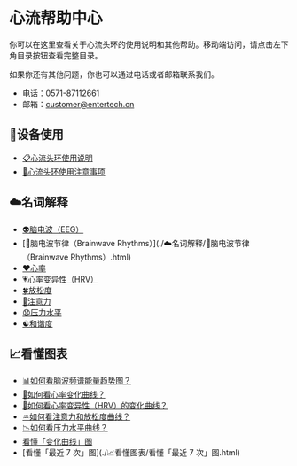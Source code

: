 # 心流帮助中心

你可以在这里查看关于心流头环的使用说明和其他帮助。移动端访问，请点击左下角目录按钮查看完整目录。

如果你还有其他问题，你也可以通过电话或者邮箱联系我们。

* 电话：0571-87112661
* 邮箱：customer@entertech.cn

## 📲设备使用
* [📋心流头环使用说明](./📲设备使用/📋心流头环使用说明.html)
* [📌心流头环使用注意事项](./📲设备使用/📌心流头环使用注意事项.html)

## ☁️名词解释
* [👽脑电波（EEG）](./☁️名词解释/👽脑电波（EEG）.html)
* [🔋脑电波节律（Brainwave Rhythms）](./☁️名词解释/🔋脑电波节律（Brainwave Rhythms）.html)
* [❤️心率](./☁️名词解释/❤️心率.html)
* [💗心率变异性（HRV）](./☁️名词解释/💗心率变异性（HRV）.html)
* [🍀放松度](./☁️名词解释/🍀放松度.html)
* [🎯注意力](./☁️名词解释/🎯注意力.html)
* [😧压力水平](./☁️名词解释/😧压力水平.html)
* [☯️和谐度](./☁️名词解释/☯️和谐度（Coherence）.html)

## 📈看懂图表
* [📊如何看脑波频谱能量趋势图？](./📈看懂图表/📊如何看脑波频谱能量趋势图？.html)
* [💖如何看心率变化曲线？](./📈看懂图表/💖如何看心率变化曲线？.html)
* [💓如何看心率变异性（HRV）的变化曲线？](./📈看懂图表/💓如何看心率变异性（HRV）的变化曲线？.html)
* [♒如何看注意力和放松度曲线？](./📈看懂图表/♒如何看注意力和放松度曲线？.html)
* [📉如何看压力水平曲线？](./📈看懂图表/📉如何看压力水平曲线？.html)
* [看懂「变化曲线」图](./📈看懂图表/看懂「变化曲线」图.html)
* [看懂「最近 7 次」图](./📈看懂图表/看懂「最近 7 次」图.html)